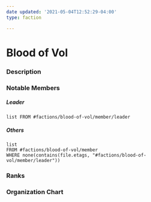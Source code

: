 ```yaml
---
date updated: '2021-05-04T12:52:29-04:00'
type: faction

---
```




# Blood of Vol

### Description



### Notable Members

##### Leader

```dataview
list FROM #factions/blood-of-vol/member/leader
```

##### Others

```dataview
list 
FROM #factions/blood-of-vol/member 
WHERE none(contains(file.etags, "#factions/blood-of-vol/member/leader"))
```

### Ranks

### Organization Chart
